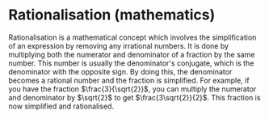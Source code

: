 # Rationalisation (mathematics)

Rationalisation is a mathematical concept which involves the simplification of an expression by removing any irrational numbers. It is done by multiplying both the numerator and denominator of a fraction by the same number. This number is usually the denominator's conjugate, which is the denominator with the opposite sign. By doing this, the denominator becomes a rational number and the fraction is simplified. For example, if you have the fraction $\frac{3}{\sqrt{2}}$, you can multiply the numerator and denominator by $\sqrt{2}$ to get $\frac{3\sqrt{2}}{2}$. This fraction is now simplified and rationalised.
